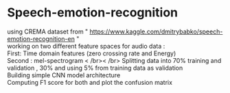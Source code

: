 # Speech-emotion-recognition
using CREMA dataset from " https://www.kaggle.com/dmitrybabko/speech-emotion-recognition-en " <br />
working on two different feature spaces for audio data :<br />
First: Time domain features (zero crossing rate and Energy)<br />
Second : mel-spectrogram < /br>< /br>
Splitting data into 70% training and validation , 30% 
and using 5% from training data as validation <br />
Building simple CNN model architecture <br />
Computing F1 score for both and plot the confusion matrix
